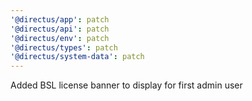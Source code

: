 ```yaml
---
'@directus/app': patch
'@directus/api': patch
'@directus/env': patch
'@directus/types': patch
'@directus/system-data': patch
---
```


Added BSL license banner to display for first admin user
